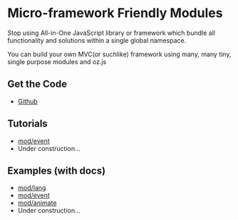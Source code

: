 # Micro-framework Friendly Modules

Stop using All-in-One JavaScript library or framework which bundle all functionality and solutions within a single global namespace.

You can build your own MVC(or suchlike) framework using many, many tiny, single purpose modules and oz.js

## Get the Code 

* [Github](https://github.com/dexteryy/OzJS/tree/master/mod) 

## Tutorials

* [mod/event](http://github.com/dexteryy/OzJS/wiki/event.js-%5Bdraft%5D) 
* Under construction...

## Examples (with docs)

* [mod/lang](http://dexteryy.github.com/OzJS/examples/lang/index.html) 
* [mod/event](http://dexteryy.github.com/OzJS/examples/event/index.html) 
* [mod/animate](http://dexteryy.github.com/OzJS/examples/animate/index.html) 
* Under construction...
